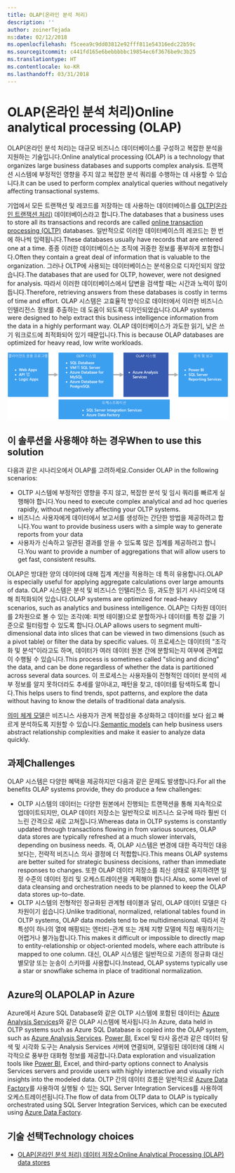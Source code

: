 ```yaml
---
title: OLAP(온라인 분석 처리)
description: ''
author: zoinerTejada
ms:date: 02/12/2018
ms.openlocfilehash: f5ceea9c9dd03812e92fff811e54316edc22b59c
ms.sourcegitcommit: c441fd165e6bebbbbbc19854ec6f3676be9c3b25
ms.translationtype: HT
ms.contentlocale: ko-KR
ms.lasthandoff: 03/31/2018
---
```

# <a name="online-analytical-processing-olap"></a><span data-ttu-id="a308a-102">OLAP(온라인 분석 처리)</span><span class="sxs-lookup"><span data-stu-id="a308a-102">Online analytical processing (OLAP)</span></span>

<span data-ttu-id="a308a-103">OLAP(온라인 분석 처리)는 대규모 비즈니스 데이터베이스를 구성하고 복잡한 분석을 지원하는 기술입니다.</span><span class="sxs-lookup"><span data-stu-id="a308a-103">Online analytical processing (OLAP) is a technology that organizes large business databases and supports complex analysis.</span></span> <span data-ttu-id="a308a-104">트랜잭션 시스템에 부정적인 영향을 주지 않고 복잡한 분석 쿼리를 수행하는 데 사용할 수 있습니다.</span><span class="sxs-lookup"><span data-stu-id="a308a-104">It can be used to perform complex analytical queries without negatively affecting transactional systems.</span></span>

<span data-ttu-id="a308a-105">기업에서 모든 트랜잭션 및 레코드를 저장하는 데 사용하는 데이터베이스를 [OLTP(온라인 트랜잭션 처리)](online-transaction-processing.md) 데이터베이스라고 합니다.</span><span class="sxs-lookup"><span data-stu-id="a308a-105">The databases that a business uses to store all its transactions and records are called [online transaction processing (OLTP)](online-transaction-processing.md) databases.</span></span> <span data-ttu-id="a308a-106">일반적으로 이러한 데이터베이스의 레코드는 한 번에 하나씩 입력됩니다.</span><span class="sxs-lookup"><span data-stu-id="a308a-106">These databases usually have records that are entered one at a time.</span></span> <span data-ttu-id="a308a-107">종종 이러한 데이터베이스는 조직에 귀중한 정보를 풍부하게 포함합니다.</span><span class="sxs-lookup"><span data-stu-id="a308a-107">Often they contain a great deal of information that is valuable to the organization.</span></span> <span data-ttu-id="a308a-108">그러나 OLTP에 사용되는 데이터베이스는 분석용으로 디자인되지 않았습니다.</span><span class="sxs-lookup"><span data-stu-id="a308a-108">The databases that are used for OLTP, however, were not designed for analysis.</span></span> <span data-ttu-id="a308a-109">따라서 이러한 데이터베이스에서 답변을 검색할 때는 시간과 노력이 많이 듭니다.</span><span class="sxs-lookup"><span data-stu-id="a308a-109">Therefore, retrieving answers from these databases is costly in terms of time and effort.</span></span> <span data-ttu-id="a308a-110">OLAP 시스템은 고효율적 방식으로 데이터에서 이러한 비즈니스 인텔리전스 정보를 추출하는 데 도움이 되도록 디자인되었습니다.</span><span class="sxs-lookup"><span data-stu-id="a308a-110">OLAP systems were designed to help extract this business intelligence information from the data in a highly performant way.</span></span> <span data-ttu-id="a308a-111">OLAP 데이터베이스가 과도한 읽기, 낮은 쓰기 워크로드에 최적화되어 있기 때문입니다.</span><span class="sxs-lookup"><span data-stu-id="a308a-111">This is because OLAP databases are optimized for heavy read, low write workloads.</span></span>

![Azure의 OLAP](./images/olap-data-pipeline.png) 

## <a name="when-to-use-this-solution"></a><span data-ttu-id="a308a-113">이 솔루션을 사용해야 하는 경우</span><span class="sxs-lookup"><span data-stu-id="a308a-113">When to use this solution</span></span>

<span data-ttu-id="a308a-114">다음과 같은 시나리오에서 OLAP를 고려하세요.</span><span class="sxs-lookup"><span data-stu-id="a308a-114">Consider OLAP in the following scenarios:</span></span>

- <span data-ttu-id="a308a-115">OLTP 시스템에 부정적인 영향을 주지 않고, 복잡한 분석 및 임시 쿼리를 빠르게 실행해야 합니다.</span><span class="sxs-lookup"><span data-stu-id="a308a-115">You need to execute complex analytical and ad hoc queries rapidly, without negatively affecting your OLTP systems.</span></span> 
- <span data-ttu-id="a308a-116">비즈니스 사용자에게 데이터에서 보고서를 생성하는 간단한 방법을 제공하려고 합니다.</span><span class="sxs-lookup"><span data-stu-id="a308a-116">You want to provide business users with a simple way to generate reports from your data</span></span>
- <span data-ttu-id="a308a-117">사용자가 신속하고 일관된 결과를 얻을 수 있도록 많은 집계를 제공하려고 합니다.</span><span class="sxs-lookup"><span data-stu-id="a308a-117">You want to provide a number of aggregations that will allow users to get fast, consistent results.</span></span> 

<span data-ttu-id="a308a-118">OLAP은 방대한 양의 데이터에 대해 집계 계산을 적용하는 데 특히 유용합니다.</span><span class="sxs-lookup"><span data-stu-id="a308a-118">OLAP is especially useful for applying aggregate calculations over large amounts of data.</span></span> <span data-ttu-id="a308a-119">OLAP 시스템은 분석 및 비즈니스 인텔리전스 등, 과도한 읽기 시나리오에 대해 최적화되어 있습니다.</span><span class="sxs-lookup"><span data-stu-id="a308a-119">OLAP systems are optimized for read-heavy scenarios, such as analytics and business intelligence.</span></span> <span data-ttu-id="a308a-120">OLAP는 다차원 데이터를 2차원으로 볼 수 있는 조각(예: 피벗 테이블)으로 분할하거나 데이터를 특정 값을 기준으로 필터링할 수 있도록 합니다.</span><span class="sxs-lookup"><span data-stu-id="a308a-120">OLAP allows users to segment multi-dimensional data into slices that can be viewed in two dimensions (such as a pivot table) or filter the data by specific values.</span></span> <span data-ttu-id="a308a-121">이 프로세스는 데이터의 "조각화 및 분석"이라고도 하며, 데이터가 여러 데이터 원본 간에 분할되는지 여부에 관계없이 수행될 수 있습니다.</span><span class="sxs-lookup"><span data-stu-id="a308a-121">This process is sometimes called "slicing and dicing" the data, and can be done regardless of whether the data is partitioned across several data sources.</span></span> <span data-ttu-id="a308a-122">이 프로세스는 사용자들이 전형적인 데이터 분석의 세부 정보를 알지 못하더라도 추세를 알아내고, 패턴을 찾고, 데이터를 탐색하도록 합니다.</span><span class="sxs-lookup"><span data-stu-id="a308a-122">This helps users to find trends, spot patterns, and explore the data without having to know the details of traditional data analysis.</span></span>

<span data-ttu-id="a308a-123">[의미 체계 모델](../concepts/semantic-modeling.md)은 비즈니스 사용자가 관계 복잡성을 추상화하고 데이터를 보다 쉽고 빠르게 분석하도록 지원할 수 있습니다.</span><span class="sxs-lookup"><span data-stu-id="a308a-123">[Semantic models](../concepts/semantic-modeling.md) can help business users abstract relationship complexities and make it easier to analyze data quickly.</span></span>

## <a name="challenges"></a><span data-ttu-id="a308a-124">과제</span><span class="sxs-lookup"><span data-stu-id="a308a-124">Challenges</span></span>

<span data-ttu-id="a308a-125">OLAP 시스템은 다양한 혜택을 제공하지만 다음과 같은 문제도 발생합니다.</span><span class="sxs-lookup"><span data-stu-id="a308a-125">For all the benefits OLAP systems provide, they do produce a few challenges:</span></span>

- <span data-ttu-id="a308a-126">OLTP 시스템의 데이터는 다양한 원본에서 진행되는 트랜잭션을 통해 지속적으로 업데이트되지만, OLAP 데이터 저장소는 일반적으로 비즈니스 요구에 따라 훨씬 더 느린 간격으로 새로 고쳐집니다.</span><span class="sxs-lookup"><span data-stu-id="a308a-126">Whereas data in OLTP systems is constantly updated through transactions flowing in from various sources, OLAP data stores are typically refreshed at a much slower intervals, depending on business needs.</span></span> <span data-ttu-id="a308a-127">즉, OLAP 시스템은 변경에 대한 즉각적인 대응보다는, 전략적 비즈니스 의사 결정에 더 적합합니다.</span><span class="sxs-lookup"><span data-stu-id="a308a-127">This means OLAP systems are better suited for strategic business decisions, rather than immediate responses to changes.</span></span> <span data-ttu-id="a308a-128">또한 OLAP 데이터 저장소를 최신 상태로 유지하려면 일정 수준의 데이터 정리 및 오케스트레이션을 계획해야 합니다.</span><span class="sxs-lookup"><span data-stu-id="a308a-128">Also, some level of data cleansing and orchestration needs to be planned to keep the OLAP data stores up-to-date.</span></span>
- <span data-ttu-id="a308a-129">OLTP 시스템의 전형적인 정규화된 관계형 테이블과 달리, OLAP 데이터 모델은 다차원이기 쉽습니다.</span><span class="sxs-lookup"><span data-stu-id="a308a-129">Unlike traditional, normalized, relational tables found in OLTP systems, OLAP data models tend to be multidimensional.</span></span> <span data-ttu-id="a308a-130">따라서 각 특성이 하나의 열에 매핑되는 엔터티-관계 또는 개체 지향 모델에 직접 매핑하기는 어렵거나 불가능합니다.</span><span class="sxs-lookup"><span data-stu-id="a308a-130">This makes it difficult or impossible to directly map to entity-relationship or object-oriented models, where each attribute is mapped to one column.</span></span> <span data-ttu-id="a308a-131">대신, OLAP 시스템은 일반적으로 기존의 정규화 대신 별모양 또는 눈송이 스키마를 사용합니다.</span><span class="sxs-lookup"><span data-stu-id="a308a-131">Instead, OLAP systems typically use a star or snowflake schema in place of traditional normalization.</span></span>

## <a name="olap-in-azure"></a><span data-ttu-id="a308a-132">Azure의 OLAP</span><span class="sxs-lookup"><span data-stu-id="a308a-132">OLAP in Azure</span></span>

<span data-ttu-id="a308a-133">Azure에서 Azure SQL Database와 같은 OLTP 시스템에 포함된 데이터는 [Azure Analysis Services](/azure/analysis-services/analysis-services-overview)와 같은 OLAP 시스템에 복사됩니다.</span><span class="sxs-lookup"><span data-stu-id="a308a-133">In Azure, data held in OLTP systems such as Azure SQL Database is copied into the OLAP system, such as [Azure Analysis Services](/azure/analysis-services/analysis-services-overview).</span></span> <span data-ttu-id="a308a-134">[Power BI](https://powerbi.microsoft.com), Excel 및 타사 옵션과 같은 데이터 탐색 및 시각화 도구는 Analysis Services 서버에 연결되며, 모델링된 데이터에 대해 시각적으로 풍부한 대화형 정보를 제공합니다.</span><span class="sxs-lookup"><span data-stu-id="a308a-134">Data exploration and visualization tools like [Power BI](https://powerbi.microsoft.com), Excel, and third-party options connect to Analysis Services servers and provide users with highly interactive and visually rich insights into the modeled data.</span></span> <span data-ttu-id="a308a-135">OLTP 간의 데이터 흐름은 일반적으로 [Azure Data Factory](/azure/data-factory/concepts-integration-runtime)를 사용하여 실행될 수 있는 SQL Server Integration Services를 사용하여 오케스트레이션됩니다.</span><span class="sxs-lookup"><span data-stu-id="a308a-135">The flow of data from OLTP data to OLAP is typically orchestrated using SQL Server Integration Services, which can be executed using [Azure Data Factory](/azure/data-factory/concepts-integration-runtime).</span></span>

## <a name="technology-choices"></a><span data-ttu-id="a308a-136">기술 선택</span><span class="sxs-lookup"><span data-stu-id="a308a-136">Technology choices</span></span>

- [<span data-ttu-id="a308a-137">OLAP(온라인 분석 처리) 데이터 저장소</span><span class="sxs-lookup"><span data-stu-id="a308a-137">Online Analytical Processing (OLAP) data stores</span></span>](../technology-choices/olap-data-stores.md)

